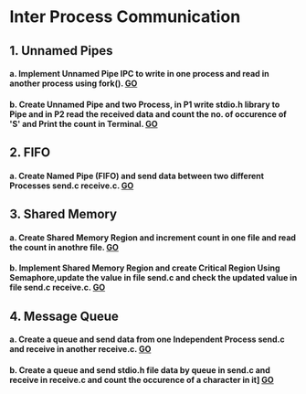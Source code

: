 # Inter Process Communication
## 1. Unnamed Pipes 
#### a. Implement Unnamed Pipe IPC to write in one process and read in another process using fork(). [GO](../8_IPC/1_PIPE)

#### b. Create Unnamed Pipe and two Process, in P1 write stdio.h library to Pipe and in P2 read the received data and count the no. of occurence of 'S' and Print the count in Terminal. [GO](../8_IPC/1_PIPE/1_Pipe_Char_Count)

## 2. FIFO
#### a. Create Named Pipe (FIFO) and send data between two different Processes send.c receive.c. [GO](../8_IPC/2_FIFO)

## 3.  Shared Memory
#### a. Create Shared Memory Region and increment count in one file and read the count in anothre file. [GO](../8_IPC/3_SHARED_MEM/1_SHM/1_INT)

#### b. Implement Shared Memory Region and create Critical Region Using Semaphore,update the value in file send.c and check the updated value in file send.c receive.c. [GO](../8_IPC/3_SHARED_MEM/2_SHM_SEM)

## 4. Message Queue
#### a. Create a queue and send data from one Independent Process send.c and receive in another receive.c. [GO](../8_IPC/4_MESSAGE_QUEUE/1_Message)

#### b. Create a queue and send stdio.h file data by queue in send.c and receive in receive.c and count the occurence of a character in it] [GO](../8_IPC/4_MESSAGE_QUEUE/2_Count_Char_from_stdio.h)
